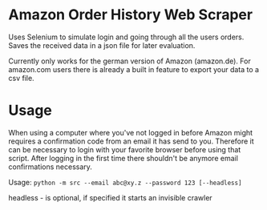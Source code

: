 # Amazon Order History Web Scraper
Uses Selenium to simulate login and going through all the users orders. Saves the received data in a json
file for later evaluation.

Currently only works for the german version of Amazon (amazon.de). For amazon.com users there is already a built in feature to export your data to a csv file.

# Usage

When using a computer where you've not logged in before Amazon might requires a confirmation code from an email 
it has send to you. Therefore it can be necessary to login with your favorite browser before using that script. 
After logging in the first time there shouldn't be anymore email confirmations necessary.

Usage:
`python -m src --email abc@xy.z --password 123 [--headless]`

headless - is optional, if specified it starts an invisible crawler  
